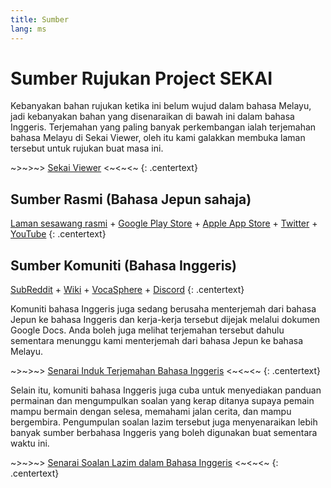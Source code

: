 ```yaml
---
title: Sumber
lang: ms
---
```


# Sumber Rujukan Project SEKAI

Kebanyakan bahan rujukan ketika ini belum wujud dalam bahasa Melayu, jadi
kebanyakan bahan yang disenaraikan di bawah ini dalam bahasa Inggeris.
Terjemahan yang paling banyak perkembangan ialah terjemahan bahasa Melayu
di Sekai Viewer, oleh itu kami galakkan membuka laman tersebut untuk rujukan
buat masa ini.

~>~>~> [Sekai Viewer](https://sekai.best) <~<~<~
{: .centertext}


## Sumber Rasmi (Bahasa Jepun sahaja)

[Laman sesawang rasmi](https://pjsekai.sega.jp/) + [Google Play Store](https://play.google.com/store/apps/details?id=com.sega.pjsekai) + [Apple App Store](https://apps.apple.com/jp/app/id1489932710) + [Twitter](https://twitter.com/pj_sekai) + [YouTube](https://www.youtube.com/channel/UCdMGYXL38w6htx6Yf9YJa-w)
{: .centertext}


## Sumber Komuniti (Bahasa Inggeris)

[SubReddit](https://www.reddit.com/r/ProjectSekai/) + [Wiki](https://projectsekai.miraheze.org/wiki/Main_Page) + [VocaSphere](https://vocasphere.net/category/videogames/mobile-games/project-sekai/) + [Discord](http://bit.ly/ProjectSekai)
{: .centertext}

Komuniti bahasa Inggeris juga sedang berusaha menterjemah dari bahasa Jepun ke
bahasa Inggeris dan kerja-kerja tersebut dijejak melalui dokumen Google Docs.
Anda boleh juga melihat terjemahan tersebut dahulu sementara menunggu kami
menterjemah dari bahasa Jepun ke bahasa Melayu.

~>~>~> [Senarai Induk Terjemahan Bahasa Inggeris](https://docs.google.com/spreadsheets/d/18RA7uuZxE1zgxMZYii2Trci7IJxe7I-3SpJOkLrjb08/edit?usp=sharing) <~<~<~
{: .centertext}

Selain itu, komuniti bahasa Inggeris juga cuba untuk menyediakan panduan
permainan dan mengumpulkan soalan yang kerap ditanya supaya pemain mampu
bermain dengan selesa, memahami jalan cerita, dan mampu bergembira.
Pengumpulan soalan lazim tersebut juga menyenaraikan lebih banyak sumber
berbahasa Inggeris yang boleh digunakan buat sementara waktu ini.

~>~>~> [Senarai Soalan Lazim dalam Bahasa Inggeris](https://docs.google.com/document/d/1QrHdkX8iP7wbNrlsRIMDVrU-cyP-OcZwC9za4MMGJGw/edit) <~<~<~
{: .centertext}
